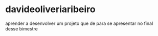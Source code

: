 # davideoliveriaribeiro
aprender a desenvolver um projeto que de para se apresentar no final desse bimestre 

